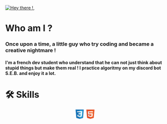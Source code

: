 [![Hey there !, ](https://pimp-my-readme-next.vercel.app/api/wavy-banner?subtitle=You%20found%20me%20%21&title=Aldric%20Vendas)](https://pimp-my-readme-next.vercel.app)

# Who am I ?
### Once upon a time, a little guy who try coding and became a creative nightmare !
#### I'm a french dev student who understand that he can not just think about stupid things but make them real ! I practice algoritmy on my discord bot S.E.B. and enjoy it a lot.

# 🛠 Skills
<p align="center">
    <img src="assets/css.svg" width="30" />
    <img src="assets/html.svg" width="30" />
</p>